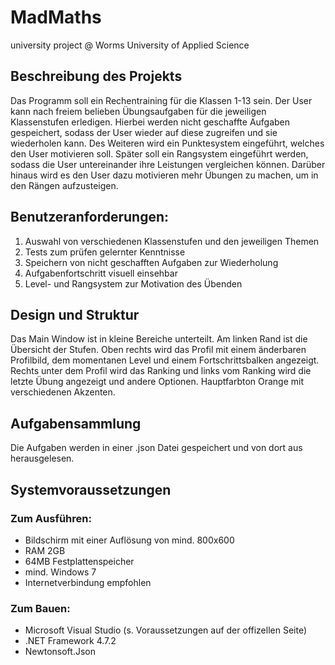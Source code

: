 # MadMaths
university project @ Worms University of Applied Science

## Beschreibung des Projekts
Das Programm soll ein Rechentraining für die Klassen 1-13 sein. Der User kann nach freiem belieben Übungsaufgaben für die jeweiligen Klassenstufen erledigen. Hierbei werden nicht geschaffte Aufgaben gespeichert, sodass der User wieder auf diese zugreifen und sie wiederholen kann. Des Weiteren wird ein Punktesystem eingeführt, welches den User motivieren soll.
Später soll ein Rangsystem eingeführt werden, sodass die User untereinander ihre Leistungen vergleichen können. Darüber hinaus wird es den User dazu motivieren mehr Übungen zu machen, um in den Rängen aufzusteigen.

## Benutzeranforderungen:
1.	Auswahl von verschiedenen Klassenstufen und den jeweiligen Themen
2.	Tests zum prüfen gelernter Kenntnisse
3.	Speichern von nicht geschafften Aufgaben zur Wiederholung
4.	Aufgabenfortschritt visuell einsehbar
5.	Level- und Rangsystem zur Motivation des Übenden

## Design und Struktur
Das Main Window ist in kleine Bereiche unterteilt.
Am linken Rand ist die Übersicht der Stufen. Oben rechts wird das Profil mit einem änderbaren Profilbild, dem momentanen Level und einem Fortschrittsbalken angezeigt. Rechts unter dem Profil wird das Ranking und links vom Ranking wird die letzte Übung angezeigt und andere Optionen.
Hauptfarbton Orange mit verschiedenen Akzenten.

## Aufgabensammlung
Die Aufgaben werden in einer .json Datei gespeichert und von dort aus herausgelesen.


## Systemvoraussetzungen

### Zum Ausführen:
 - Bildschirm mit einer Auflösung von mind. 800x600
 - RAM 2GB
 - 64MB Festplattenspeicher
 - mind. Windows 7
 - Internetverbindung empfohlen

### Zum Bauen:
 - Microsoft Visual Studio (s. Voraussetzungen auf der offizellen Seite)
 - .NET Framework 4.7.2
 - Newtonsoft.Json
